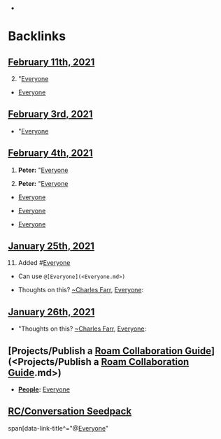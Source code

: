 - 

# Backlinks
## [February 11th, 2021](<February 11th, 2021.md>)
2. "[Everyone](<Everyone.md>)

- [Everyone](<Everyone.md>)

## [February 3rd, 2021](<February 3rd, 2021.md>)
- "[Everyone](<Everyone.md>)

## [February 4th, 2021](<February 4th, 2021.md>)
1. **Peter:** "[Everyone](<Everyone.md>)

2. **Peter:** "[Everyone](<Everyone.md>)

- [Everyone](<Everyone.md>)

- [Everyone](<Everyone.md>)

- [Everyone](<Everyone.md>)

## [January 25th, 2021](<January 25th, 2021.md>)
11. Added #[Everyone](<Everyone.md>)

- Can use `@[Everyone](<Everyone.md>)`

- Thoughts on this? [~](<~.md>)[Charles Farr](<Charles Farr.md>), [Everyone](<Everyone.md>):

## [January 26th, 2021](<January 26th, 2021.md>)
- "Thoughts on this? [~](<~.md>)[Charles Farr](<Charles Farr.md>), [Everyone](<Everyone.md>):

## [Projects/Publish a [Roam Collaboration Guide](<Roam Collaboration Guide.md>)](<Projects/Publish a [Roam Collaboration Guide](<Roam Collaboration Guide.md>).md>)
- **[People](<People.md>):** [Everyone](<Everyone.md>)

## [RC/Conversation Seedpack](<RC/Conversation Seedpack.md>)
span[data-link-title^="@[Everyone](<Everyone.md>)"

